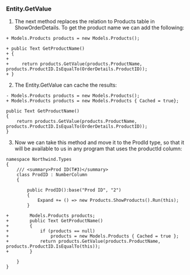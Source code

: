﻿### Entity.GetValue 
1.	The next method replaces the relation to Products table in ShowOrderDetails. To get the product name we can add the following:
```csdiff
+ Models.Products products = new Models.Products();

+ public Text GetProductName()
+ {
+     
+     return products.GetValue(products.ProductName, products.ProductID.IsEqualTo(OrderDetails.ProductID));
+ }
```  
2. The Entity.GetValue can cache the results:

```
- Models.Products products = new Models.Products();
+ Models.Products products = new Models.Products { Cached = true};

public Text GetProductName()
{
    return products.GetValue(products.ProductName, products.ProductID.IsEqualTo(OrderDetails.ProductID));
}
```
3. Now we can take this method and move it to the ProdId type, so that it will be available to us in any program that uses the productId column:
```csdiff
namespace Northwind.Types
{
    /// <summary>Prod ID(T#3)</summary>
    class ProdID : NumberColumn 
    {
        
        public ProdID():base("Prod ID", "2")
        {
            Expand += () => new Products.ShowProducts().Run(this);
        }
        
+        Models.Products products;
+        public Text GetProductName()
+        {            
+            if (products == null)
+                products = new Models.Products { Cached = true };
+            return products.GetValue(products.ProductName, products.ProductID.IsEqualTo(this));
+        }

    }
}
```